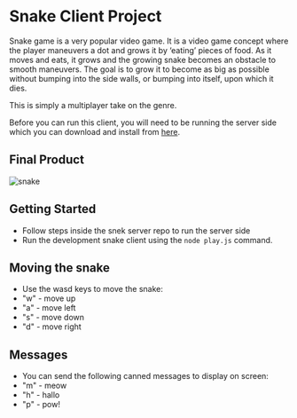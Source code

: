 # Snake Client Project

Snake game is a very popular video game. It is a video game concept where the player maneuvers a dot and grows it by ‘eating’ pieces of food. As it moves and eats, it grows and the growing snake becomes an obstacle to smooth maneuvers. The goal is to grow it to become as big as possible without bumping into the side walls, or bumping into itself, upon which it dies.

This is simply a multiplayer take on the genre.

Before you can run this client, you will need to be running the server side which you can download and install from [here](https://github.com/taniarascia/snek). 

## Final Product

![snake](https://github.com/oatmilkies/snake-client/assets/148240283/1f6d2dd9-7957-4848-b815-b332d9fb08c8)

## Getting Started

- Follow steps inside the snek server repo to run the server side
- Run the development snake client using the `node play.js` command.

## Moving the snake

- Use the wasd keys to move the snake:
-   "w" - move up
-   "a" - move left
-   "s" - move down
-   "d" - move right

## Messages

- You can send the following canned messages to display on screen:
-   "m" - meow
-   "h" - hallo
-   "p" - pow!
